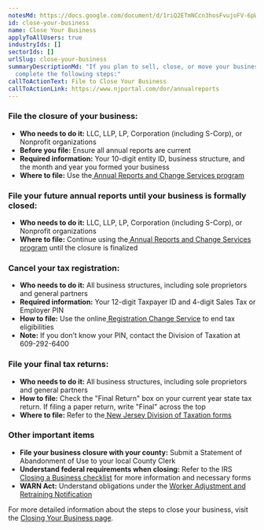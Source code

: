 ```yaml
---
notesMd: https://docs.google.com/document/d/1riQ2ETmNCcn3hosFvujoFV-6pWJiptwayLhX1_LxnrM/edit?tab=t.0
id: close-your-business
name: Close Your Business
applyToAllUsers: true
industryIds: []
sectorIds: []
urlSlug: close-your-business
summaryDescriptionMd: "If you plan to sell, close, or move your business,
  complete the following steps:"
callToActionText: File to Close Your Business
callToActionLink: https://www.njportal.com/dor/annualreports
---
```

### File the closure of your business:

* **Who needs to do it:** LLC, LLP, LP, Corporation (including S-Corp), or Nonprofit organizations
* **Before you file:** Ensure all annual reports are current
* **Required information:** Your 10-digit entity ID, business structure, and the month and year you formed your business
* **Where to file:** Use the[ Annual Reports and Change Services program](https://www.njportal.com/dor/annualreports)

### File your future annual reports until your business is formally closed:

* **Who needs to do it:** LLC, LLP, LP, Corporation (including S-Corp), or Nonprofit organizations
* **Where to file:** Continue using the[ Annual Reports and Change Services program](https://www.njportal.com/dor/annualreports) until the closure is finalized

### Cancel your tax registration:

* **Who needs to do it:** All business structures, including sole proprietors and general partners
* **Required information:** Your 12-digit Taxpayer ID and 4-digit Sales Tax or Employer PIN
* **How to file:** Use the online[ Registration Change Service](https://www.state.nj.us/treasury/revenue/regrecords.shtml) to end tax eligibilities
* **Note:** If you don’t know your PIN, contact the Division of Taxation at 609-292-6400

### File your final tax returns:

* **Who needs to do it:** All business structures, including sole proprietors and general partners
* **How to file:** Check the "Final Return" box on your current year state tax return. If filing a paper return, write "Final" across the top
* **Where to file:** Refer to the[ New Jersey Division of Taxation forms](https://www.state.nj.us/treasury/taxation/forms/efile.shtml)

### Other important items 

* **File your business closure with your county:** Submit a Statement of Abandonment of Use to your local County Clerk
* **Understand federal requirements when closing:** Refer to the IRS[ Closing a Business checklist](https://www.irs.gov/businesses/small-businesses-self-employed/closing-a-business) for more information and necessary forms
* **WARN Act:** Understand obligations under the [Worker Adjustment and Retraining Notification](https://business.nj.gov/pages/closing-your-business#section-4)

For more detailed information about the steps to close your business, visit the [Closing Your Business page](https://business.nj.gov/pages/closing-your-business#section-4).
